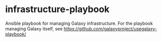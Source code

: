 # infrastructure-playbook
Ansible playbook for managing Galaxy infrastructure. For the playbook managing Galaxy itself, see https://github.com/galaxyproject/usegalaxy-playbook/
